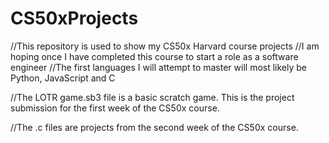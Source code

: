 # CS50xProjects

//This repository is used to show my CS50x Harvard course projects
//I am hoping once I have completed this course to start a role as a software engineer
//The first languages I will attempt to master will most likely be Python, JavaScript and C

//The LOTR game.sb3 file is a basic scratch game. This is the project submission for the first week of the CS50x course.

//The .c files are projects from the second week of the CS50x course.
